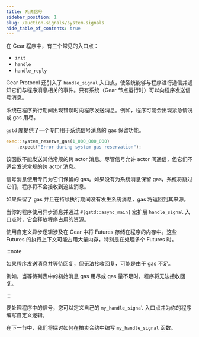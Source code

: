 ```yaml
---
title: 系统信号
sidebar_position: 1
slug: /auction-signals/system-signals
hide_table_of_contents: true
---
```


在 Gear 程序中，有三个常见的入口点：

- `init`
- `handle`
- `handle_reply`

Gear Protocol 还引入了 `handle_signal` 入口点，使系统能够与程序进行通信并通知它们与程序消息相关的事件。只有系统（Gear 节点运行时）可以向程序发送信号消息。

系统在程序执行期间出现错误时向程序发送消息。例如，程序可能会出现紧急情况或 gas 用尽。

`gstd` 库提供了一个专门用于系统信号消息的 gas 保留功能。

```rust
exec::system_reserve_gas(1_000_000_000)
    .expect("Error during system gas reservation");
```

该函数不能发送其他常规的跨 actor 消息。尽管信号允许 actor 间通信，但它们不适合发送常规的跨 actor 消息。

信号消息使用专门为它们保留的 gas。如果没有为系统消息保留 gas，系统将跳过它们，程序将不会接收到这些消息。

如果保留了 gas 并且在持续执行期间没有发生系统消息，gas 将返回到其来源。

当你的程序使用异步消息并通过 `#[gstd::async_main]` 宏扩展 `handle_signal` 入口点时，它会释放程序占用的资源。

使用自定义异步逻辑涉及在 Gear 中将 Futures 存储在程序的内存中。这些 Futures 的执行上下文可能占用大量内存，特别是在处理多个 Futures 时。

:::note

如果程序发送消息并等待回复，但无法接收回复，可能是由于 gas 不足。

例如，当等待列表中的初始消息 gas 用尽或 gas 量不足时，程序将无法接收回复。

:::

要处理程序中的信号，您可以定义自己的 `my_handle_signal` 入口点并为你的程序编写自定义逻辑。

在下一节中，我们将探讨如何在拍卖合约中编写 `my_handle_signal` 函数。
